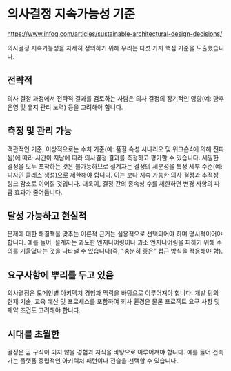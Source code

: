 # 의사결정 지속가능성 기준

<https://www.infoq.com/articles/sustainable-architectural-design-decisions/>

의사결정 지속가능성을 자세히 정의하기 위해 우리는 다섯 가지 핵심 기준을 도출했습니다.

## 전략적

의사 결정 과정에서 전략적 결과를 검토하는 사람은 의사 결정의 장기적인 영향(예: 향후 운영 및 유지 관리 노력) 등을 고려해야 합니다.

## 측정 및 관리 가능

객관적인 기준, 이상적으로는 수치 기준(예: 품질 속성 시나리오 및 워크숍4에 의해 전파됨)에 따라 시간이 지남에 따라 의사결정 결과를 측정하고 평가할 수 있습니다. 세밀한 결정을 모두 포착하는 것은 불가능하므로 설계자는 결정의 세분성을 특정 세부 수준(예: 디자인 클래스 생성)으로 제한해야 합니다. 이는 보다 지속 가능한 의사 결정과 추적성 링크 감소로 이어질 것입니다. 더욱이, 결정 간의 종속성 수를 제한하면 변경 사항의 파급 효과가 줄어듭니다.

## 달성 가능하고 현실적

문제에 대한 해결책을 맞추는 이론적 근거는 실용적으로 선택되어야 하며 명시적이어야 합니다. 예를 들어, 설계자는 과도한 엔지니어링이나 과소 엔지니어링을 피하기 위해 주의를 기울였다는 것을 나타낼 수 있습니다(즉, "충분히 좋은" 접근 방식을 적용해야 함).

## 요구사항에 뿌리를 두고 있음

의사결정은 도메인별 아키텍처 경험과 맥락을 바탕으로 이루어져야 합니다. 개발 팀의 현재 기술, 교육 예산 및 프로세스를 포함하여 회사 환경은 물론 프로젝트 요구 사항 및 제약 조건도 고려해야 합니다.

## 시대를 초월한

결정은 곧 구식이 되지 않을 경험과 지식을 바탕으로 이루어져야 합니다. 예를 들어 건축가는 플랫폼 중립적인 아키텍처 패턴이나 전술을 선택할 수 있습니다.